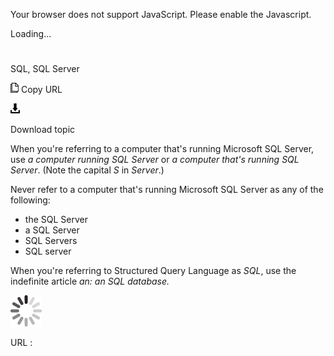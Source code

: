 Your browser does not support JavaScript. Please enable the Javascript.

Loading...

# 

SQL, SQL Server

![Copy URL](sql-sql-server_files/Copy.png)
Copy URL

![Download](sql-sql-server_files/Download.png)

Download topic

When you're referring to a computer that's running Microsoft SQL Server, use *a computer running SQL Server* or *a computer that's running SQL Server*. (Note the capital *S* in *Server*.)

Never refer to a computer that's running Microsoft SQL Server as any of the following:

  - the SQL Server
  - a SQL Server
  - SQL Servers
  - SQL server

When you're referring to Structured Query Language as *SQL*, use the indefinite article *an:* *an* *SQL database.*

![In progress](sql-sql-server_files/activity-large.gif)

URL :
